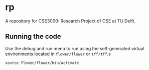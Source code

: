 # rp
A repository for CSE3000: Research Project of CSE at TU Delft. 

## Running the code
Use the debug and run menu to run using the self-generated virtual environments located in `flower/flower` or `tff/tff`.s
```
source flower/flower/bin/activate
```